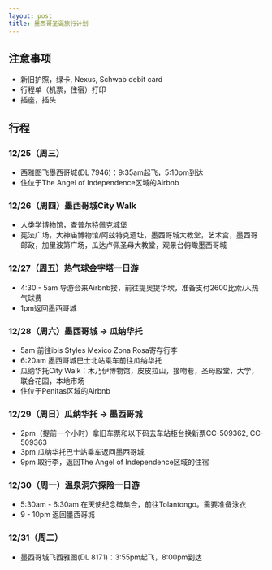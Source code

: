 ```yaml
---
layout: post
title: 墨西哥圣诞旅行计划
---
```


## 注意事项
* 新旧护照，绿卡, Nexus, Schwab debit card
* 行程单（机票，住宿）打印
* 插座，插头

## 行程

### 12/25（周三）
* 西雅图飞墨西哥城(DL 7946)：9:35am起飞，5:10pm到达
* 住位于The Angel of Independence区域的Airbnb

### 12/26（周四）墨西哥城City Walk
* 人类学博物馆，查普尔特佩克城堡 
* 宪法广场，大神庙博物馆/阿兹特克遗址，墨西哥城大教堂，艺术宫，墨西哥邮政，加里波第广场，瓜达卢佩圣母大教堂，观景台俯瞰墨西哥城

### 12/27（周五）热气球金字塔一日游
* 4:30 - 5am 导游会来Airbnb接，前往提奥提华坎，准备支付2600比索/人热气球费
* 1pm返回墨西哥城

### 12/28（周六）墨西哥城 -> 瓜纳华托
* 5am 前往ibis Styles Mexico Zona Rosa寄存行李
* 6:20am 墨西哥城巴士北站乘车前往瓜纳华托
* 瓜纳华托City Walk：木乃伊博物馆，皮皮拉山，接吻巷，圣母殿堂，大学，联合花园，本地市场
* 住位于Penitas区域的Airbnb

### 12/29（周日）瓜纳华托 -> 墨西哥城
* 2pm（提前一个小时）拿旧车票和以下码去车站柜台换新票CC-509362, CC-509363
* 3pm 瓜纳华托巴士站乘车返回墨西哥城
* 9pm 取行李，返回The Angel of Independence区域的住宿

### 12/30（周一）温泉洞穴探险一日游
* 5:30am - 6:30am 在天使纪念碑集合，前往Tolantongo。需要准备泳衣
* 9 - 10pm 返回墨西哥城

### 12/31（周二）
* 墨西哥城飞西雅图(DL 8171)：3:55pm起飞，8:00pm到达